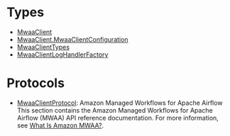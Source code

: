 # Types

  - [MwaaClient](/aws-sdk-swift/reference/0.x/AWSMWAA/MwaaClient)
  - [MwaaClient.MwaaClientConfiguration](/aws-sdk-swift/reference/0.x/AWSMWAA/MwaaClient_MwaaClientConfiguration)
  - [MwaaClientTypes](/aws-sdk-swift/reference/0.x/AWSMWAA/MwaaClientTypes)
  - [MwaaClientLogHandlerFactory](/aws-sdk-swift/reference/0.x/AWSMWAA/MwaaClientLogHandlerFactory)

# Protocols

  - [MwaaClientProtocol](/aws-sdk-swift/reference/0.x/AWSMWAA/MwaaClientProtocol):
    Amazon Managed Workflows for Apache Airflow This section contains the Amazon Managed Workflows for Apache Airflow (MWAA) API reference documentation. For more information, see [What Is Amazon MWAA?](https://docs.aws.amazon.com/mwaa/latest/userguide/what-is-mwaa.html).
